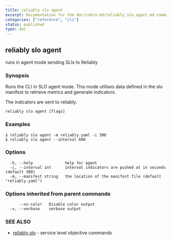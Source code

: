 ```yaml
---
title: reliably slo agent
excerpt: Documentation for the doc/cobra-md/reliably_slo_agent.md command in the Reliably CLI
categories: ["reference", "cli"]
status: published
type: doc
---
```

## reliably slo agent

runs in agent mode sending SLIs to Reliably

### Synopsis

Runs the CLI in SLO agent mode. This mode utilises data defined
in the slo manifest to retrieve metrics and generate indicators.

The indicators are sent to reliably.

```
reliably slo agent [flags]
```

### Examples

```
$ reliably slo agent -m reliably.yaml -i 300
$ reliably slo agent --interval 600
```

### Options

```
  -h, --help              help for agent
  -i, --interval int      interval indicators are pushed at in seconds (default 300)
  -m, --manifest string   the location of the manifest file (default "reliably.yaml")
```

### Options inherited from parent commands

```
      --no-color   Disable color output
  -v, --verbose    verbose output
```

### SEE ALSO

* [reliably slo](/docs/reference/cli/reliably-slo/)	 - service level objective commands

